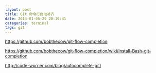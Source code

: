 ```yaml
---
layout: post
title: Git 命令行自动补齐
date: 2014-01-06-29 20:19:41
categories: terminal
tags: git
---
```


https://github.com/bobthecow/git-flow-completion

https://github.com/bobthecow/git-flow-completion/wiki/Install-Bash-git-completion

http://code-worrier.com/blog/autocomplete-git/